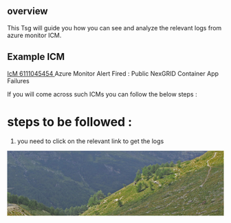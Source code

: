 ## overview 

This Tsg will guide you how you can see and analyze the relevant logs from azure monitor ICM.

## Example ICM
[IcM 6111045454 ](https://docs.docker.com/desktop/troubleshoot-and-support/support/#how-is-personal-diagnostic-data-handled-in-docker-desktop) Azure Monitor Alert Fired : Public NexGRID Container App Failures

If you will come across such ICMs you can follow the below steps : 

# steps to be followed : 
1. you need to click on the relevant link to get the logs

![TSG.png](.attachments/TSG.png)